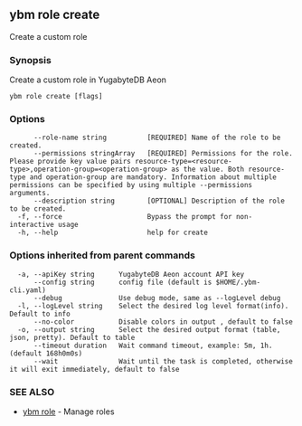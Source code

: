 ## ybm role create

Create a custom role

### Synopsis

Create a custom role in YugabyteDB Aeon

```
ybm role create [flags]
```

### Options

```
      --role-name string          [REQUIRED] Name of the role to be created.
      --permissions stringArray   [REQUIRED] Permissions for the role. Please provide key value pairs resource-type=<resource-type>,operation-group=<operation-group> as the value. Both resource-type and operation-group are mandatory. Information about multiple permissions can be specified by using multiple --permissions arguments.
      --description string        [OPTIONAL] Description of the role to be created.
  -f, --force                     Bypass the prompt for non-interactive usage
  -h, --help                      help for create
```

### Options inherited from parent commands

```
  -a, --apiKey string      YugabyteDB Aeon account API key
      --config string      config file (default is $HOME/.ybm-cli.yaml)
      --debug              Use debug mode, same as --logLevel debug
  -l, --logLevel string    Select the desired log level format(info). Default to info
      --no-color           Disable colors in output , default to false
  -o, --output string      Select the desired output format (table, json, pretty). Default to table
      --timeout duration   Wait command timeout, example: 5m, 1h. (default 168h0m0s)
      --wait               Wait until the task is completed, otherwise it will exit immediately, default to false
```

### SEE ALSO

* [ybm role](ybm_role.md)	 - Manage roles

